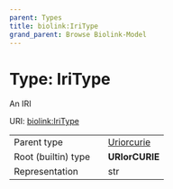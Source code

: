 ```yaml
---
parent: Types
title: biolink:IriType
grand_parent: Browse Biolink-Model
---
```


# Type: IriType


An IRI

URI: [biolink:IriType](https://w3id.org/biolink/vocab/IriType)

|  |  |  |
| --- | --- | --- |
| Parent type | | [Uriorcurie](types/Uriorcurie.md) |
| Root (builtin) type | | **URIorCURIE** |
| Representation | | str |
